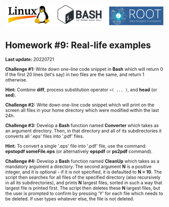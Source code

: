 ![](../Common_Figures/LinuxBashROOT_logos.png)

# Homework #9: Real-life examples

**Last update:** 20220721

**Challenge #1:** Write down one-line code snippet in **Bash** which will return 0 if the first 20 lines (let's say) in two files are the same, and return 1 otherwise. 

**Hint:** Combine **diff**, process substitution operator ```<( ... )```, and **head** (or **sed**). 

**Challenge #2:** Write down one-line code snippet which will print on the screen all files in your home directory which were modified within the last 24h.

**Challenge #3:** Develop a **Bash** function named **Converter** which takes as an argument directory. Then, in that directory and all of its subdirectories it converts all '.eps' files into '.pdf' files. 

**Hint:** To convert a single '.eps' file into '.pdf' file, use the command: **epstopdf someFile.eps** (or alternatively **epspdf** or **ps2pdf** command). 

**Challenge #4:** Develop a **Bash** function named **CleanUp** which takes as a mandatory argument a directory. The second argument **N** is a positive integer, and it is optional - if it is not specified, it is defaulted to **N = 10**. The script then searches for all files of the specified directory (also recursively in all its subdirectories), and prints **N** largest files, sorted in such a way that largest file is printed first. The script then deletes these **N** largest files, but the user is prompted to confirm by pressing 'Y' for each file which needs to be deleted. If user types whatever else, the file is not deleted. 
